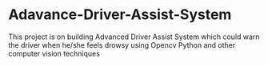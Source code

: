 # Adavance-Driver-Assist-System
This project is on building Advanced Driver Assist System which could warn the driver when he/she feels drowsy using Opencv Python and other computer vision techniques
